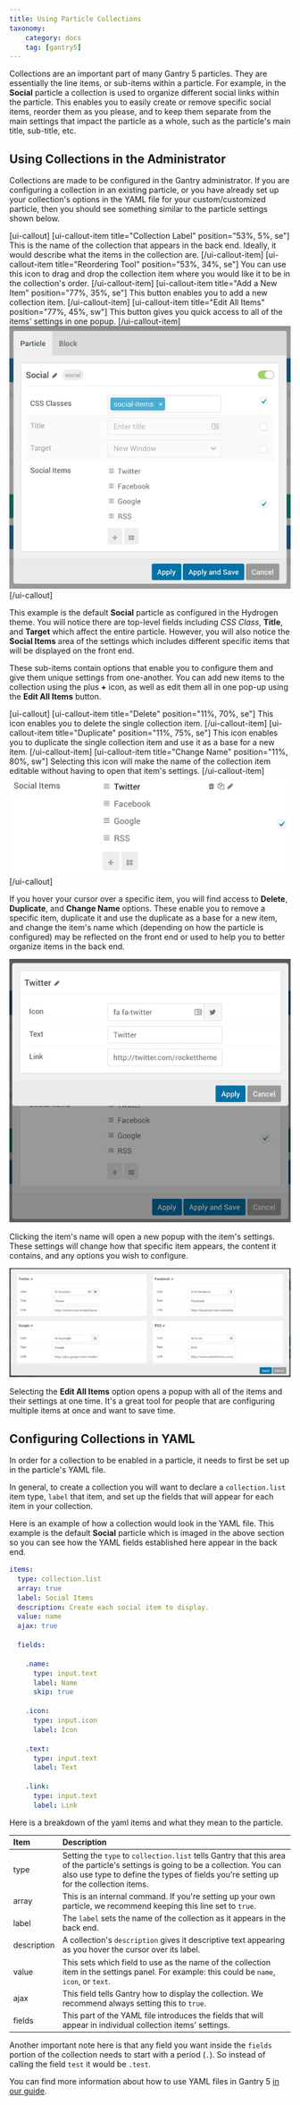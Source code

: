 ```yaml
---
title: Using Particle Collections
taxonomy:
    category: docs
    tag: [gantry5]
---
```


Collections are an important part of many Gantry 5 particles. They are essentially the line items, or sub-items within a particle. For example, in the **Social** particle a collection is used to organize different social links within the particle. This enables you to easily create or remove specific social items, reorder them as you please, and to keep them separate from the main settings that impact the particle as a whole, such as the particle's main title, sub-title, etc.

## Using Collections in the Administrator

Collections are made to be configured in the Gantry administrator. If you are configuring a collection in an existing particle, or you have already set up your collection's options in the YAML file for your custom/customized particle, then you should see something similar to the particle settings shown below.

[ui-callout]
[ui-callout-item title="Collection Label" position="53%, 5%, se"]
This is the name of the collection that appears in the back end. Ideally, it would describe what the items in the collection are.
[/ui-callout-item]
[ui-callout-item title="Reordering Tool" position="53%, 34%, se"]
You can use this icon to drag and drop the collection item where you would like it to be in the collection's order.
[/ui-callout-item]
[ui-callout-item title="Add a New Item" position="77%, 35%, se"]
This button enables you to add a new collection item.
[/ui-callout-item]
[ui-callout-item title="Edit All Items" position="77%, 45%, sw"]
This button gives you quick access to all of the items' settings in one popup.
[/ui-callout-item]
![](collection_1.jpg?classes=shadow,border)
[/ui-callout]

This example is the default **Social** particle as configured in the Hydrogen theme. You will notice there are top-level fields including *CSS Class*, **Title**, and **Target** which affect the entire particle. However, you will also notice the **Social Items** area of the settings which includes different specific items that will be displayed on the front end.

These sub-items contain options that enable you to configure them and give them unique settings from one-another. You can add new items to the collection using the plus **+** icon, as well as edit them all in one pop-up using the **Edit All Items** button. 

[ui-callout]
[ui-callout-item title="Delete" position="11%, 70%, se"]
This icon enables you to delete the single collection item.
[/ui-callout-item]
[ui-callout-item title="Duplicate" position="11%, 75%, se"]
This icon enables you to duplicate the single collection item and use it as a base for a new item.
[/ui-callout-item]
[ui-callout-item title="Change Name" position="11%, 80%, sw"]
Selecting this icon will make the name of the collection item editable without having to open that item's settings.
[/ui-callout-item]
![](collection_3.jpg?classes=shadow,border)
[/ui-callout]

If you hover your cursor over a specific item, you will find access to **Delete**, **Duplicate**, and **Change Name** options. These enable you to remove a specific item, duplicate it and use the duplicate as a base for a new item, and change the item's name which (depending on how the particle is configured) may be reflected on the front end or used to help you to better organize items in the back end.

![](collection_2.jpg?classes=shadow,border)

Clicking the item's name will open a new popup with the item's settings. These settings will change how that specific item appears, the content it contains, and any options you wish to configure.

![](collection_5.jpg?classes=shadow,border)

Selecting the **Edit All Items** option opens a popup with all of the items and their settings at one time. It's a great tool for people that are configuring multiple items at once and want to save time.

## Configuring Collections in YAML

In order for a collection to be enabled in a particle, it needs to first be set up in the particle's YAML file.

In general, to create a collection you will want to declare a `collection.list` item type, `label` that item, and set up the fields that will appear for each item in your collection.

Here is an example of how a collection would look in the YAML file. This example is the default **Social** particle which is imaged in the above section so you can see how the YAML fields established here appear in the back end.

```yaml
items:
  type: collection.list
  array: true
  label: Social Items
  description: Create each social item to display.
  value: name
  ajax: true

  fields:

    .name:
      type: input.text
      label: Name
      skip: true

    .icon:
      type: input.icon
      label: Icon

    .text:
      type: input.text
      label: Text

    .link:
      type: input.text
      label: Link
```

Here is a breakdown of the yaml items and what they mean to the particle.

| Item        | Description                                                                                                                                                                                                                 |
| :-----      | :-----                                                                                                                                                                                                                      |
| type        | Setting the `type` to `collection.list` tells Gantry that this area of the particle's settings is going to be a collection. You can also use type to define the types of fields you're setting up for the collection items. |
| array       | This is an internal command. If you're setting up your own particle, we recommend keeping this line set to `true`.                                                                                                          |
| label       | The `label` sets the name of the collection as it appears in the back end.                                                                                                                                                  |
| description | A collection's `description` gives it descriptive text appearing as you hover the cursor over its label.                                                                                                                    |
| value       | This sets which field to use as the name of the collection item in the settings panel. For example: this could be `name`, `icon`, or `text`.                                                                                |
| ajax        | This field tells Gantry how to display the collection. We recommend always setting this to `true`.                                                                                                                          |
| fields      | This part of the YAML file introduces the fields that will appear in individual collection items' settings.                                                                                                                 |

Another important note here is that any field you want inside the `fields` portion of the collection needs to start with a period (`.`). So instead of calling the field `test` it would be `.test`.

You can find more information about how to use YAML files in Gantry 5 [in our guide](../../advanced/particle-yaml-field-types).
